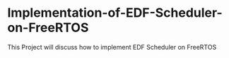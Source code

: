 # Implementation-of-EDF-Scheduler-on-FreeRTOS
This Project will discuss how to implement EDF Scheduler on FreeRTOS
